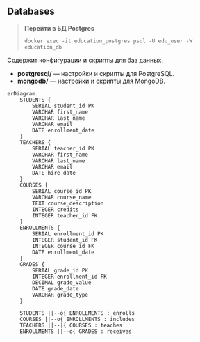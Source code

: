 ## Databases

> **Перейти в БД Postgres**
> ```shell
> docker exec -it education_postgres psql -U edu_user -W education_db
> ```

Содержит конфигурации и скрипты для баз данных.

- **postgresql/** — настройки и скрипты для PostgreSQL.
- **mongodb/** — настройки и скрипты для MongoDB.

```mermaid
erDiagram
    STUDENTS {
        SERIAL student_id PK
        VARCHAR first_name
        VARCHAR last_name
        VARCHAR email
        DATE enrollment_date
    }
    TEACHERS {
        SERIAL teacher_id PK
        VARCHAR first_name
        VARCHAR last_name
        VARCHAR email
        DATE hire_date
    }
    COURSES {
        SERIAL course_id PK
        VARCHAR course_name
        TEXT course_description
        INTEGER credits
        INTEGER teacher_id FK
    }
    ENROLLMENTS {
        SERIAL enrollment_id PK
        INTEGER student_id FK
        INTEGER course_id FK
        DATE enrollment_date
    }
    GRADES {
        SERIAL grade_id PK
        INTEGER enrollment_id FK
        DECIMAL grade_value
        DATE grade_date
        VARCHAR grade_type
    }

    STUDENTS ||--o{ ENROLLMENTS : enrolls
    COURSES ||--o{ ENROLLMENTS : includes
    TEACHERS ||--|{ COURSES : teaches
    ENROLLMENTS ||--o{ GRADES : receives
```